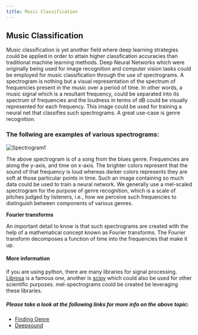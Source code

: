 ```yaml
---
title: Music Classification
---
```

## Music Classification

Music classification is yet another field where deep learning strategies could be applied in order to attain higher classfication accuracies than traditional machine learning methods. Deep Neural Networks which were originally being used for image recognition and computer vision tasks could be employed for music classification through the use of spectrograms. A spectrogram is nothing but a visual representation of the spectrum of frequencies present in the music over a period of time. In other words, a music signal which is a resultant frequency, could be separated into its spectrum of frequencies and the loudness in terms of dB could be visually represented for each frequency. This image could be used for training a neural net that classifies such spectrograms. A great use-case is genre recognition.
### The follwing are examples of various spectrograms:
![Spectrogram1](http://deepsound.io/images/new_blues_00.png)

The above spectrogram is of a song from the blues genre. Frequencies are along the y-axis, and time on x-axis. The brighter colors represent that the sound of that frequency is loud whereas darker colors represents they are soft at those particular points in time. Such an image containing so much data could be used to train a neural network. We generally use a mel-scaled spectrogram for the purpose of genre recognition, which is a scale of pitches judged by listeners, i.e., how we perceive such frequencies to distinguish between components of various genres. 

**Fourier transforms**

An important detail to know is that such spectrograms are created with the help of a mathematical concept known as Fourier transforms. The Fourier transform decomposes a function of time into the frequencies that make it up. 

#### More information
If you are using python, there are many libraries for signal processing. [Librosa](https://librosa.github.io/librosa/) is a famous one, another is [scipy](https://scipy.org/) which could also be used for other scientific purposes. mel-spectrograms could be created be leveraging these libraries.
##### Please take a look at the following links for more info on the above topic:
- [Finding Genre](https://hackernoon.com/finding-the-genre-of-a-song-with-deep-learning-da8f59a61194)
- [Deepsound](http://deepsound.io/music_genre_recognition.html)
